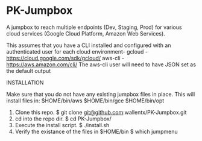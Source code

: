 # PK-Jumpbox

A jumpbox to reach multiple endpoints (Dev, Staging, Prod) for various cloud services (Google Cloud Platform, Amazon Web Services).

This assumes that you have a CLI installed and configured with an authenticated user for each cloud environment-
gcloud - https://cloud.google.com/sdk/gcloud/
aws-cli - https://aws.amazon.com/cli/
  The aws-cli user will need to have JSON set as the default output

INSTALLATION

Make sure that you do not have any existing jumpbox files in place.
This will install files in:
$HOME/bin/aws
$HOME/bin/gce
$HOME/bin/opt


1. Clone this repo.
  $ git clone git@github.com:wallentx/PK-Jumpbox.git
2. cd into the repo dir.
  $ cd PK-Jumpbox/
3. Execute the install script.
  $ ./install.sh
4. Verify the existance of the files in $HOME/bin
  $ which jumpmenu
